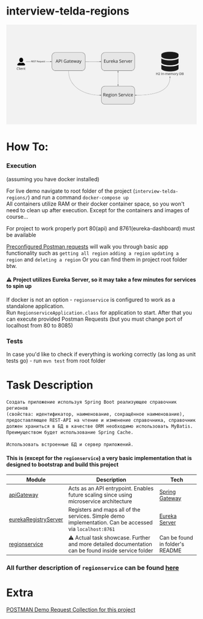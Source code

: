 # interview-telda-regions

![architecture.png](architecture.png)

# How To:

### Execution

(assuming you have docker installed)

For live demo navigate to root folder of the project (`interview-telda-regions/`) and run a
command `docker-compose up` <br/>
All containers utilize RAM or their docker container space, so you won't need to clean up after execution. Except for
the containers and images of course...

For project to work properly port 80(api) and 8761(eureka-dashboard) must be available

[Preconfigured Postman requests](https://www.getpostman.com/collections/1e65f01a54acea811691) will walk you through
basic app functionality such as `getting all region` `adding a region` `updating a region` and `deleting a region`
Or you can find them in project root folder btw.

#### ⚠️ Project utilizes Eureka Server, so it may take a few minutes for services to spin up

If docker is not an option - `regionservice` is configured to work as a standalone application. <br/>
Run `RegionserviceApplication.class` for application to start. After that you can execute provided Postman Requests (but
you must change port of localhost from 80 to 8085)

### Tests

In case you'd like to check if everything is working correctly (as long as unit tests go) - run `mvn test` from root
folder

# Task Description

```
Создать приложение используя Spring Boot реализующее справочник регионов
(свойства: идентификатор, наименование, сокращённое наименование), 
предоставляющее REST-API на чтение и изменение справочника, справочник 
должен храниться в БД в качестве ORM необходимо использовать MyBatis.
Преимуществом будет использование Spring Cache.

Использовать встроенные БД и сервер приложений.
```

#### This is (except for the `regionservice`) a very basic implementation that is designed to bootstrap and build this project

| Module                                                                                                            | Description                                                                                              | Tech                                                                                                      |
|-------------------------------------------------------------------------------------------------------------------|----------------------------------------------------------------------------------------------------------|-----------------------------------------------------------------------------------------------------------|
| [apiGateway](https://github.com/mityavasilyev/interview-telda-regions/tree/master/apiGateway)                     | Acts as an API entrypoint. Enables future scaling since using microservice architecture                  | [Spring Gateway](https://spring.io/projects/spring-cloud-gateway)                                         |
| [eurekaRegistryServer](https://github.com/mityavasilyev/interview-telda-regions/tree/master/eurekaRegistryServer) | Registers and maps all of the services. Simple demo implementation. Can be accessed via `localhost:8761` | [Eureka Server](https://cloud.spring.io/spring-cloud-netflix/multi/multi_spring-cloud-eureka-server.html) |
| [regionservice](https://github.com/mityavasilyev/interview-telda-regions/tree/master/regionservice)               | ⚠️ Actual task showcase. Further and more detailed documentation can be found inside service folder      | Can be found in folder's README                                                                           |

### All further description of `regionservice` can be found [here](https://github.com/mityavasilyev/interview-telda-regions/tree/master/regionservice)

# Extra

[POSTMAN Demo Request Collection for this project](https://www.getpostman.com/collections/1e65f01a54acea811691)